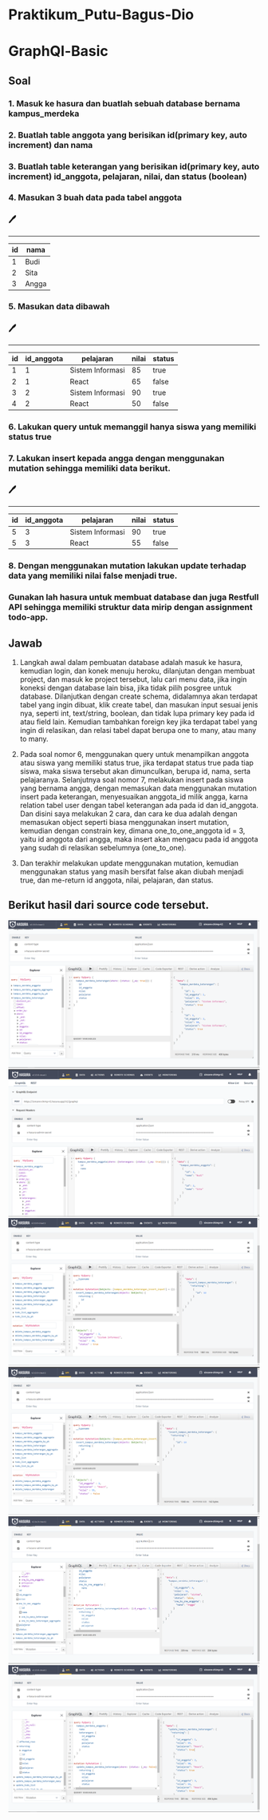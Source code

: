 # Praktikum_Putu-Bagus-Dio
# GraphQl-Basic

## Soal
### 1. Masuk ke hasura dan buatlah sebuah database bernama kampus_merdeka
### 2. Buatlah table anggota yang berisikan id(primary key, auto increment) dan nama
### 3. Buatlah table keterangan yang berisikan id(primary key, auto increment) id_anggota, pelajaran, nilai, dan status (boolean)
### 4. Masukan 3 buah data pada tabel anggota

### :pen: 
********

|id | nama |
|---|---|
| 1 | Budi |
| 2 | Sita |
| 3 | Angga |  

### 5. Masukan data dibawah

### :pen: 
********

|id|id_anggota|pelajaran|nilai|status|
|---|---|---|---|---|
|1|1|Sistem Informasi|85|true|
|2|1|React|65|false|
|3|2|Sistem Informasi|90|true|
|4|2|React|50|false|

### 6. Lakukan query untuk memanggil hanya siswa yang memiliki status true
### 7. Lakukan insert kepada angga dengan menggunakan mutation sehingga memiliki data berikut.

### :pen: 
********

|id|id_anggota|pelajaran|nilai|status|
|---|---|---|---|---|
|5|3|Sistem Informasi|90|true|
|5|3|React|55|false|

### 8. Dengan menggunakan mutation lakukan update terhadap data yang memiliki nilai false menjadi true.

### Gunakan lah hasura untuk membuat database dan juga Restfull API sehingga memiliki struktur data mirip dengan assignment todo-app.

## Jawab

1. Langkah awal dalam pembuatan database adalah masuk ke hasura, kemudian login, dan konek menuju heroku, dilanjutan dengan membuat project, dan masuk ke project tersebut, lalu cari menu data, jika ingin koneksi dengan database lain bisa, jika tidak pilih posgree untuk database. Dilanjutkan dengan create schema, didalamnya akan terdapat tabel yang ingin dibuat, klik create tabel, dan masukan input sesuai jenis nya, seperti int, text/string, boolean, dan tidak lupa primary key pada id atau field lain. Kemudian tambahkan foreign key jika terdapat tabel yang ingin di relasikan, dan relasi tabel dapat berupa one to many, atau many to many.

2. Pada soal nomor 6, menggunakan query untuk menampilkan anggota atau siswa yang memiliki status true, jika terdapat status true pada tiap siswa, maka siswa tersebut akan dimunculkan, berupa id, nama, serta pelajaranya. Selanjutnya soal nomor 7, melakukan insert pada siswa yang bernama angga, dengan memasukan data menggunakan mutation insert pada keterangan, menyesuaikan anggota_id milik angga, karna relation tabel user dengan tabel keterangan ada pada id dan id_anggota. Dan disini saya melakukan 2 cara, dan cara ke dua adalah dengan memasukan object seperti biasa menggunakan insert mutation, kemudian dengan constrain key, dimana one_to_one_anggota id = 3, yaitu id anggota dari angga, maka insert akan mengacu pada id anggota yang sudah di relasikan sebelumnya (one_to_one).

3. Dan terakhir melakukan update menggunakan mutation, kemudian menggunakan status yang masih bersifat false akan diubah menjadi true, dan me-return id anggota, nilai, pelajaran, dan status.


## Berikut hasil dari source code tersebut. 
![Screenshot](../screenshot/Screenshot-Soal-no.6(2).png)
![Screenshot](../screenshot/Screenshot-Soal-no.6(3).png)
![Screenshot](../screenshot/Screenshot-no.7.png)
![Screenshot](../screenshot/Screenshot-no.7(2).png)
![Screenshot](../screenshot/Screenshot-no.7(3).png)
![Screenshot](../screenshot/Screenshot-no.8.png)